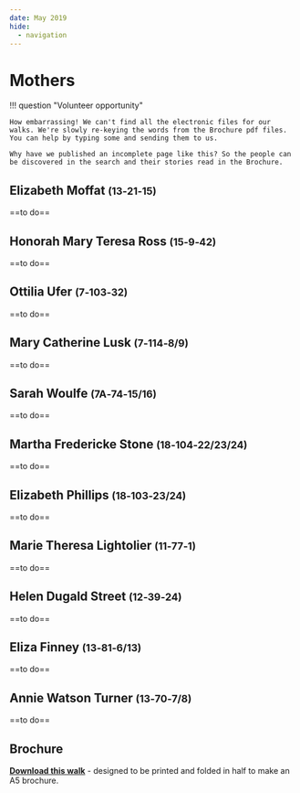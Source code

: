 ```yaml
---
date: May 2019
hide:
  - navigation
---
```


# Mothers 

!!! question "Volunteer opportunity"

    How embarrassing! We can't find all the electronic files for our walks. We're slowly re-keying the words from the Brochure pdf files. You can help by typing some and sending them to us. 
    
    Why have we published an incomplete page like this? So the people can be discovered in the search and their stories read in the Brochure.

<!-- 

![](../assets/john-devoy-residence-1908.jpg){ width="70%" }  

*<small>[Devoy residence in Ashgrove, Brisbane, ca. 1908](http://onesearch.slq.qld.gov.au/permalink/f/1upgmng/slq_alma21218171470002061). The Devoy residence was in Three Mile Scrub Road (now Ashgrove Avenue), off Waterworks Road. John Devoy was the manager of Castlemaine Perkins. — State Library of Queensland.</small>*

-->

<!--
???+ Example "Directions" 

    Starting point
    Walking directions to first headstone... is the grave of...
    
    ![](../assets/404.png){ width="15%" }
-->

## Elizabeth Moffat <small>(13‑21‑15)</small>

==to do==

<!--
??? Example "Directions" 

    Walking directions to next headstone... is the grave of...
    
    ![](../assets/404.png){ width="15%" }
-->

## Honorah Mary Teresa Ross <small>(15‑9‑42)</small>

==to do==

## Ottilia Ufer <small>(7‑103‑32)</small>

==to do==

## Mary Catherine Lusk <small>(7‑114‑8/9)</small>

==to do==

## Sarah Woulfe <small>(7A‑74‑15/16)</small>

==to do==

## Martha Fredericke Stone <small>(18‑104‑22/23/24)</small>

==to do==

## Elizabeth Phillips <small>(18‑103‑23/24)</small>

==to do==

## Marie Theresa Lightolier <small>(11‑77‑1)</small>

==to do==

## Helen Dugald Street <small>(12‑39‑24)</small>

==to do==

## Eliza Finney <small>(13‑81‑6/13)</small>

==to do==

## Annie Watson Turner <small>(13‑70‑7/8)</small>

==to do==

<div class="noprint" markdown="1">

## Brochure

**[Download this walk](../assets/guides/mothers.pdf)** - designed to be printed and folded in half to make an A5 brochure.

</div>

